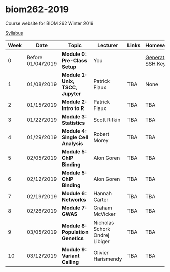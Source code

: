 # biom262-2019
Course website for BIOM 262 Winter 2019

[Syllabus](https://github.com/biom262/biom262-2019/blob/master/BIOM262_Syllabus-2019.ipynb)


| Week | Date | Topic | Lecturer | Links | Homework |
|----------|----------|-------|------- |------|------|
|0 | Before 01/04/2019 | **Module 0: Pre-Class Setup**| You |  | [Generate SSH Keys](https://github.com/biom262/biom262-2019/tree/master/Module_0) |
| 1 | 01/08/2019 | **Module 1: Unix, TSCC, Jupyter** | Patrick Fiaux | TBA | None |
| 2 | 01/15/2019 | **Module 2: Intro to R** | Patrick Fiaux | TBA | TBA |
| 3 | 01/22/2019 | **Module 3: Statistics** | Scott Rifkin | TBA | TBA |
| 4 | 01/29/2019 | **Module 4: Single Cell Analysis** | Robert Morey | TBA | TBA |
| 5 | 02/05/2019 | **Module 5: ChIP Binding** | Alon Goren | TBA | TBA |
| 6 | 02/12/2019 | **Module 5: ChIP Binding** | Alon Goren | TBA | TBA |
| 7 | 02/19/2019 | **Module 6: Networks** | Hannah Carter | TBA | TBA |
| 8 | 02/26/2019 | **Module 7: GWAS** | Graham McVicker | TBA | TBA |
| 9 | 03/05/2019 | **Module 8: Population Genetics** | Nicholas Schork <br> Ondrej Libiger | TBA | TBA |
| 10 | 03/12/2019 | **Module 9: Variant Calling** | Olivier Harismendy | TBA | TBA |
